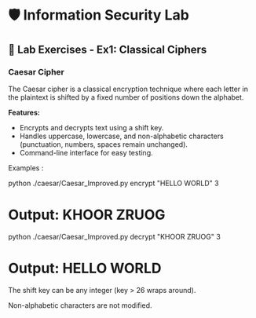 # 🛡️ Information Security Lab

## 🧩 Lab Exercises - Ex1: Classical Ciphers

### Caesar Cipher

The Caesar cipher is a classical encryption technique where each letter in the plaintext is shifted by a fixed number of positions down the alphabet.

**Features:**
- Encrypts and decrypts text using a shift key.
- Handles uppercase, lowercase, and non-alphabetic characters (punctuation, numbers, spaces remain unchanged).
- Command-line interface for easy testing.

Examples :

python ./caesar/Caesar_Improved.py encrypt "HELLO WORLD" 3
# Output: KHOOR ZRUOG

python ./caesar/Caesar_Improved.py decrypt "KHOOR ZRUOG" 3
# Output: HELLO WORLD

The shift key can be any integer (key > 26 wraps around).

Non-alphabetic characters are not modified.
